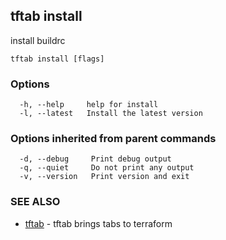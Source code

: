 ## tftab install

install buildrc

```
tftab install [flags]
```

### Options

```
  -h, --help     help for install
  -l, --latest   Install the latest version
```

### Options inherited from parent commands

```
  -d, --debug     Print debug output
  -q, --quiet     Do not print any output
  -v, --version   Print version and exit
```

### SEE ALSO

* [tftab](tftab.md)	 - tftab brings tabs to terraform

